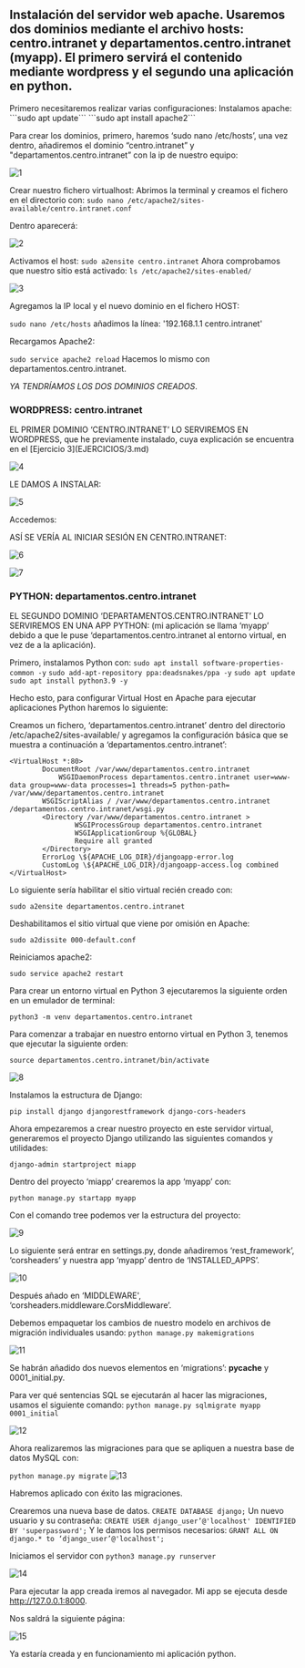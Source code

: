 <h2>Instalación del servidor web apache. Usaremos dos dominios mediante el archivo hosts: centro.intranet y departamentos.centro.intranet (myapp). El primero servirá el contenido mediante wordpress y el segundo una aplicación en python.</h2>
Primero necesitaremos realizar varias configuraciones:
Instalamos apache:
```sudo apt update```
```sudo apt install apache2```

Para crear los dominios, primero, haremos ‘sudo nano /etc/hosts’, una vez dentro, añadiremos el dominio “centro.intranet” y "departamentos.centro.intranet” con la ip de nuestro equipo:

![1](IMAGENES/1.png)

Crear nuestro fichero virtualhost:
Abrimos la terminal y creamos el fichero en el directorio con:
```sudo nano /etc/apache2/sites-available/centro.intranet.conf```

Dentro aparecerá:

![2](IMAGENES/2.png)

Activamos el host:
```sudo a2ensite centro.intranet```
Ahora comprobamos que nuestro sitio está activado:
```ls /etc/apache2/sites-enabled/```

![3](IMAGENES/3.png)


Agregamos la IP local y el nuevo dominio en el fichero HOST:

```sudo nano /etc/hosts```
añadimos la línea: '192.168.1.1 centro.intranet'

Recargamos Apache2: 

```sudo service apache2 reload```
Hacemos lo mismo con departamentos.centro.intranet.

*YA TENDRÍAMOS LOS DOS DOMINIOS CREADOS*.

<h3>WORDPRESS: centro.intranet</h3>
EL PRIMER DOMINIO ‘CENTRO.INTRANET’ LO SERVIREMOS EN WORDPRESS, que he previamente instalado, cuya explicación se encuentra en el [Ejercicio 3](EJERCICIOS/3.md)

![4](IMAGENES/4.png)

LE DAMOS A INSTALAR:

![5](IMAGENES/5.png)

Accedemos:

ASÍ SE VERÍA AL INICIAR SESIÓN EN CENTRO.INTRANET:

![6](IMAGENES/6.png)

![7](IMAGENES/7.png)

<h3>PYTHON: departamentos.centro.intranet</h3>
EL SEGUNDO DOMINIO ‘DEPARTAMENTOS.CENTRO.INTRANET’ LO SERVIREMOS EN UNA APP PYTHON: (mi aplicación se llama ‘myapp’ debido a que le puse ‘departamentos.centro.intranet al entorno virtual, en vez de a la aplicación).

Primero, instalamos Python con:
```sudo apt install software-properties-common -y```
```sudo add-apt-repository ppa:deadsnakes/ppa -y```
```sudo apt update```
```sudo apt install python3.9 -y```

Hecho esto, para configurar Virtual Host en Apache para ejecutar aplicaciones Python haremos lo siguiente:

Creamos un fichero, ‘departamentos.centro.intranet’ dentro del directorio /etc/apache2/sites-available/ y agregamos la configuración básica que se muestra a continuación a ‘departamentos.centro.intranet’:

```
<VirtualHost *:80>
    	DocumentRoot /var/www/departamentos.centro.intranet
        	WSGIDaemonProcess departamentos.centro.intranet user=www-data group=www-data processes=1 threads=5 python-path= /var/www/departamentos.centro.intranet
        WSGIScriptAlias / /var/www/departamentos.centro.intranet /departamentos.centro.intranet/wsgi.py
        <Directory /var/www/departamentos.centro.intranet >
                WSGIProcessGroup departamentos.centro.intranet  
                WSGIApplicationGroup %{GLOBAL}
                Require all granted
        </Directory>
        ErrorLog \${APACHE_LOG_DIR}/djangoapp-error.log
        CustomLog \${APACHE_LOG_DIR}/djangoapp-access.log combined
</VirtualHost>
```

Lo siguiente sería habilitar el sitio virtual recién creado con:

```sudo a2ensite departamentos.centro.intranet```

Deshabilitamos el sitio virtual que viene por omisión en Apache:

```sudo a2dissite 000-default.conf```

Reiniciamos apache2:

```sudo service apache2 restart```

Para crear un entorno virtual en Python 3 ejecutaremos la siguiente orden en un emulador de terminal:

```python3 -m venv departamentos.centro.intranet```

Para comenzar a trabajar en nuestro entorno virtual en Python 3, tenemos que ejecutar la siguiente orden:

```source departamentos.centro.intranet/bin/activate```

![8](IMAGENES/8.png)

Instalamos la estructura de Django:

```pip install django djangorestframework django-cors-headers```

Ahora empezaremos a crear nuestro proyecto en este servidor virtual, generaremos el proyecto Django utilizando las siguientes comandos y utilidades:

```django-admin startproject miapp```

Dentro del proyecto ‘miapp’ crearemos la app ‘myapp’ con:

```python manage.py startapp myapp```

Con el comando tree podemos ver la estructura del proyecto:

![9](IMAGENES/9.png)

Lo siguiente será entrar en settings.py, donde añadiremos ‘rest_framework’, ‘corsheaders’ y nuestra app ‘myapp’  dentro de ‘INSTALLED_APPS’.

![10](IMAGENES/10.png)

Después añado en ‘MIDDLEWARE', ‘corsheaders.middleware.CorsMiddleware’.

Debemos empaquetar los cambios de nuestro modelo en archivos de migración individuales usando:
```python manage.py makemigrations```

![11](IMAGENES/11.png)

Se habrán añadido dos nuevos elementos en ‘migrations’: __pycache__ y 0001_initial.py.

Para ver qué sentencias SQL se ejecutarán al hacer las migraciones, usamos el siguiente comando:
```python manage.py sqlmigrate myapp 0001_initial```

![12](IMAGENES/12.png)

Ahora realizaremos las migraciones para que se apliquen a nuestra base de datos MySQL con:

```python manage.py migrate```
![13](IMAGENES/13.png)

Habremos aplicado con éxito las migraciones.

Crearemos una nueva base de datos.
```CREATE DATABASE django;```
Un nuevo usuario y su contraseña:
```CREATE USER django_user’@'localhost' IDENTIFIED BY 'superpassword';```
Y le damos los permisos necesarios:
```GRANT ALL ON django.* to ‘django_user’@'localhost';```

Iniciamos el servidor con ```python3 manage.py runserver```

![14](IMAGENES/14.png)

Para ejecutar la app creada iremos al navegador. Mi app se ejecuta desde http://127.0.0.1:8000.

Nos saldrá la siguiente página:

![15](IMAGENES/15.png)

Ya estaría creada y en funcionamiento mi aplicación python.

